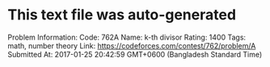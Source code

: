# This text file was auto-generated

Problem Information:
Code: 762A
Name: k-th divisor
Rating: 1400
Tags: math, number theory
Link: https://codeforces.com/contest/762/problem/A
Submitted At: 2017-01-25 20:42:59 GMT+0600 (Bangladesh Standard Time)